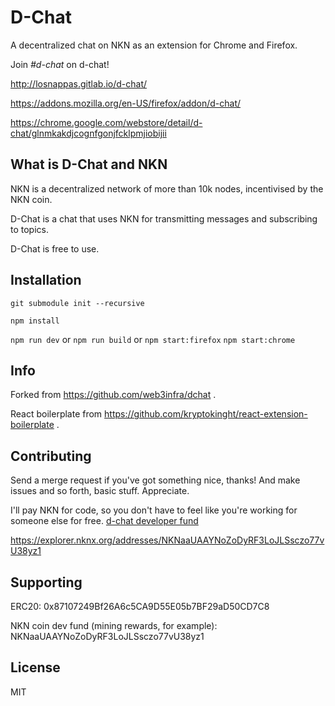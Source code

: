 # D-Chat

A decentralized chat on NKN as an extension for Chrome and Firefox.

Join *#d-chat* on d-chat!

http://losnappas.gitlab.io/d-chat/

https://addons.mozilla.org/en-US/firefox/addon/d-chat/

https://chrome.google.com/webstore/detail/d-chat/glnmkakdjcognfgonjfcklpmjiobijii

## What is D-Chat and NKN

NKN is a decentralized network of more than 10k nodes, incentivised by the NKN coin.

D-Chat is a chat that uses NKN for transmitting messages and subscribing to topics.

D-Chat is free to use.

## Installation

`git submodule init --recursive`

`npm install`

`npm run dev`
or
`npm run build`
or
`npm start:firefox`
`npm start:chrome`

## Info

Forked from https://github.com/web3infra/dchat .

React boilerplate from https://github.com/kryptokinght/react-extension-boilerplate .

## Contributing

Send a merge request if you've got something nice, thanks! And make issues and so forth, basic stuff. Appreciate.

I'll pay NKN for code, so you don't have to feel like you're working for someone else for free. [d-chat developer fund](https://explorer.nknx.org/addresses/NKNaaUAAYNoZoDyRF3LoJLSsczo77vU38yz1) 

https://explorer.nknx.org/addresses/NKNaaUAAYNoZoDyRF3LoJLSsczo77vU38yz1

## Supporting

ERC20: 0x87107249Bf26A6c5CA9D55E05b7BF29aD50CD7C8

NKN coin dev fund (mining rewards, for example): NKNaaUAAYNoZoDyRF3LoJLSsczo77vU38yz1

## License

MIT
